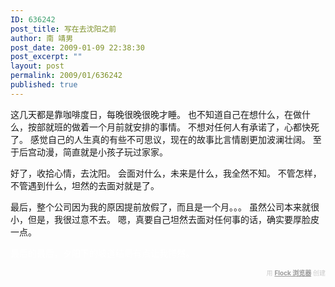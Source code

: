 ```yaml
---
ID: 636242
post_title: 写在去沈阳之前
author: 南 靖男
post_date: 2009-01-09 22:38:30
post_excerpt: ""
layout: post
permalink: 2009/01/636242
published: true
---
```

这几天都是靠咖啡度日，每晚很晚很晚才睡。
也不知道自己在想什么，在做什么，按部就班的做着一个月前就安排的事情。
   不想对任何人有承诺了，心都快死了。
感觉自己的人生真的有些不可思议，现在的故事比言情剧更加波澜壮阔。
至于后宫动漫，简直就是小孩子玩过家家。

好了，收拾心情，去沈阳。
会面对什么，未来是什么，我全然不知。
不管怎样，不管遇到什么，坦然的去面对就是了。

最后，整个公司因为我的原因提前放假了，而且是一个月。。。
虽然公司本来就很小，但是，我很过意不去。
嗯，真要自己坦然去面对任何事的话，确实要厚脸皮一点。

<span style="color: rgb(255, 255, 255);">最后的最后，夕阳下的坡道结局有点让我愕然。</span><div class="flockcredit" style="text-align: right; color: #CCC; font-size: x-small;">用 <a href="http://www.flock.com/blogged-with-flock" style="color: #999; font-weight: bold;" target="_new" title="Flock Browser">Flock 浏览器</a> 创建</div>